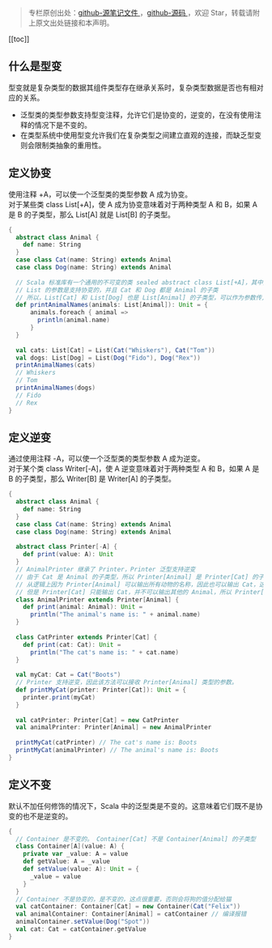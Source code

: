 > 专栏原创出处：[github-源笔记文件 ](https://github.com/GourdErwa/review-notes/tree/master/language/scala-basis) ，[github-源码 ](https://github.com/GourdErwa/scala-advanced/tree/master/scala-base/src/main/scala/com/gourd/scala/base/)，欢迎 Star，转载请附上原文出处链接和本声明。

[[toc]]  
## 什么是型变
型变就是复杂类型的数据其组件类型存在继承关系时，复杂类型数据是否也有相对应的关系。  
* 泛型类的类型参数支持型变注释，允许它们是协变的，逆变的，在没有使用注释的情况下是不变的。  
* 在类型系统中使用型变允许我们在复杂类型之间建立直观的连接，而缺乏型变则会限制类抽象的重用性。
## 定义协变
使用注释 +A，可以使一个泛型类的类型参数 A 成为协变。  
对于某些类 class List[+A]，使 A 成为协变意味着对于两种类型 A 和 B，如果 A 是 B 的子类型，那么 List[A] 就是 List[B] 的子类型。  
```scala
{
  abstract class Animal {
    def name: String
  }
  case class Cat(name: String) extends Animal
  case class Dog(name: String) extends Animal
  
  // Scala 标准库有一个通用的不可变的类 sealed abstract class List[+A]，其中类型参数 A 是协变的。
  // List 的参数是支持协变的，并且 Cat 和 Dog 都是 Animal 的子类
  // 所以，List[Cat] 和 List[Dog] 也是 List[Animal] 的子类型，可以作为参数传入 printAnimalNames 方法
  def printAnimalNames(animals: List[Animal]): Unit = {
      animals.foreach { animal =>
        println(animal.name)
      }
  }
  
  val cats: List[Cat] = List(Cat("Whiskers"), Cat("Tom"))
  val dogs: List[Dog] = List(Dog("Fido"), Dog("Rex"))
  printAnimalNames(cats)
  // Whiskers
  // Tom
  printAnimalNames(dogs)
  // Fido
  // Rex
}
```
## 定义逆变
通过使用注释 -A，可以使一个泛型类的类型参数 A 成为逆变。  
对于某个类 class Writer[-A]，使 A 逆变意味着对于两种类型 A 和 B，如果 A 是 B 的子类型，那么 Writer[B] 是 Writer[A] 的子类型。
```scala
{
  abstract class Animal {
    def name: String
  }
  case class Cat(name: String) extends Animal
  case class Dog(name: String) extends Animal
  
  abstract class Printer[-A] {
    def print(value: A): Unit
  }
  // AnimalPrinter 继承了 Printer，Printer 泛型支持逆变
  // 由于 Cat 是 Animal 的子类型，所以 Printer[Animal] 是 Printer[Cat] 的子类型
  // 从逻辑上因为 Printer[Animal] 可以输出所有动物的名称，因此也可以输出 Cat，这是合理的。
  // 但是 Printer[Cat] 只能输出 Cat，并不可以输出其他的 Animal，所以 Printer[Animal] 可以替换 Printer[Cat]
  class AnimalPrinter extends Printer[Animal] {
    def print(animal: Animal): Unit =
      println("The animal's name is: " + animal.name)
  }
  
  class CatPrinter extends Printer[Cat] {
    def print(cat: Cat): Unit =
      println("The cat's name is: " + cat.name)
  }
  
  val myCat: Cat = Cat("Boots")
  // Printer 支持逆变，因此该方法可以接收 Printer[Animal] 类型的参数。
  def printMyCat(printer: Printer[Cat]): Unit = {
    printer.print(myCat)
  }
  
  val catPrinter: Printer[Cat] = new CatPrinter
  val animalPrinter: Printer[Animal] = new AnimalPrinter
  
  printMyCat(catPrinter) // The cat's name is: Boots
  printMyCat(animalPrinter) // The animal's name is: Boots
}
```
## 定义不变
默认不加任何修饰的情况下，Scala 中的泛型类是不变的。这意味着它们既不是协变的也不是逆变的。 
```scala
{
  // Container 是不变的。 Container[Cat] 不是 Container[Animal] 的子类型
  class Container[A](value: A) {
    private var _value: A = value
    def getValue: A = _value
    def setValue(value: A): Unit = {
      _value = value
    }
  }
  // Container 不是协变的，是不变的，这点很重要，否则会将狗的值分配给猫
  val catContainer: Container[Cat] = new Container(Cat("Felix"))
  val animalContainer: Container[Animal] = catContainer // 编译报错
  animalContainer.setValue(Dog("Spot"))
  val cat: Cat = catContainer.getValue
}
```
